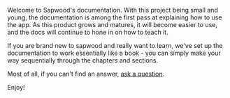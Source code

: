 Welcome to Sapwood's documentation. With this project being small and young, the documentation is among the first pass at explaining how to use the app. As this product grows and matures, it will become easier to use, and the docs will continue to hone in on how to teach it.

If you are brand new to sapwood and really want to learn, we've set up the documentation to work essentially like a book - you can simply make your way sequentially through the chapters and sections.

Most of all, if you can't find an answer, [ask a question](https://github.com/seancdavis/sapwood/issues/new).

Enjoy!

